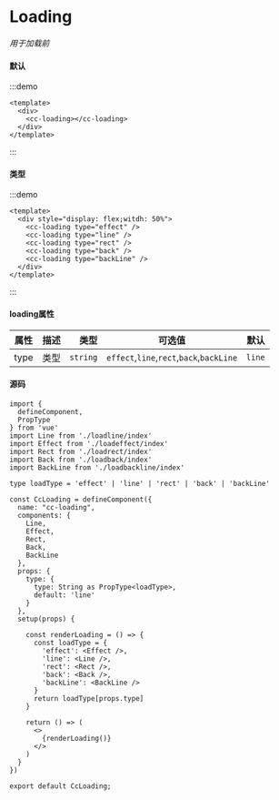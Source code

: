 # Loading
*用于加载前*
#### 默认
:::demo
```vue
<template>
  <div>
    <cc-loading></cc-loading>
  </div>
</template>
```
:::

#### 类型
:::demo
```vue
<template>
  <div style="display: flex;witdh: 50%">
    <cc-loading type="effect" />
    <cc-loading type="line" />
    <cc-loading type="rect" />
    <cc-loading type="back" />
    <cc-loading type="backLine" />
  </div>
</template>
```
:::

#### loading属性
| 属性 | 描述 | 类型 | 可选值 | 默认 |
| ------------- |:-------------:| -----:|:-------------:| -----:|
| type | 类型 | `string` | `effect`,`line`,`rect`,`back`,`backLine` | `line`  |

#### 源码
```tsx
import {
  defineComponent,
  PropType
} from 'vue'
import Line from './loadline/index'
import Effect from './loadeffect/index'
import Rect from './loadrect/index'
import Back from './loadback/index'
import BackLine from './loadbackline/index'

type loadType = 'effect' | 'line' | 'rect' | 'back' | 'backLine'

const CcLoading = defineComponent({
  name: "cc-loading",
  components: {
    Line,
    Effect,
    Rect,
    Back,
    BackLine
  },
  props: {
    type: {
      type: String as PropType<loadType>,
      default: 'line'
    }
  },
  setup(props) {

    const renderLoading = () => {
      const loadType = {
        'effect': <Effect />,
        'line': <Line />,
        'rect': <Rect />,
        'back': <Back />,
        'backLine': <BackLine />
      }
      return loadType[props.type]
    }

    return () => (
      <>
        {renderLoading()}
      </>
    )
  }
})

export default CcLoading;
```

